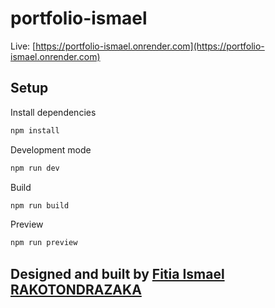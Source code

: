 # portfolio-ismael

Live: [https://portfolio-ismael.onrender.com](https://portfolio-ismael.onrender.com)

## Setup

Install dependencies
```sh
npm install
```

Development mode
```sh
npm run dev
```

Build
```sh
npm run build
```

Preview
```sh
npm run preview
```

## Designed and built by [Fitia Ismael RAKOTONDRAZAKA](https://gitub.com/Ismael-Rakotondrazaka)